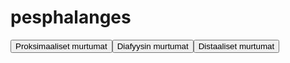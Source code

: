 # pesphalanges

<button id="pesphalanges_proksimaalinen">Proksimaaliset murtumat</button><button id="pesphalanges_diafyysi">Diafyysin murtumat</button><button id="pesphalanges_distaalinen">Distaaliset murtumat</button>

